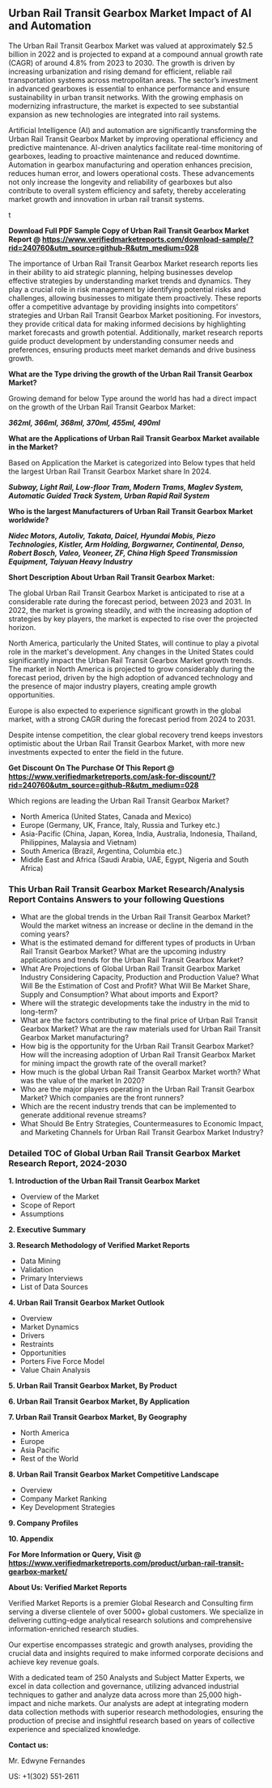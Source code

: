 <h2>Urban Rail Transit Gearbox Market Impact of AI and Automation</h2><p>The Urban Rail Transit Gearbox Market was valued at approximately $2.5 billion in 2022 and is projected to expand at a compound annual growth rate (CAGR) of around 4.8% from 2023 to 2030. The growth is driven by increasing urbanization and rising demand for efficient, reliable rail transportation systems across metropolitan areas. The sector’s investment in advanced gearboxes is essential to enhance performance and ensure sustainability in urban transit networks. With the growing emphasis on modernizing infrastructure, the market is expected to see substantial expansion as new technologies are integrated into rail systems.</p><p>Artificial Intelligence (AI) and automation are significantly transforming the Urban Rail Transit Gearbox Market by improving operational efficiency and predictive maintenance. AI-driven analytics facilitate real-time monitoring of gearboxes, leading to proactive maintenance and reduced downtime. Automation in gearbox manufacturing and operation enhances precision, reduces human error, and lowers operational costs. These advancements not only increase the longevity and reliability of gearboxes but also contribute to overall system efficiency and safety, thereby accelerating market growth and innovation in urban rail transit systems.</p>t</p><p id="" class=""><strong>Download Full PDF Sample Copy of Urban Rail Transit Gearbox Market Report @ <a href="https://www.verifiedmarketreports.com/download-sample/?rid=240760&utm_source=github-R&utm_medium=028" target="_blank">https://www.verifiedmarketreports.com/download-sample/?rid=240760&utm_source=github-R&utm_medium=028</a></strong></p><p>The importance of&nbsp;Urban Rail Transit Gearbox Market research reports lies in their ability to aid strategic planning, helping businesses develop effective strategies by understanding market trends and dynamics. They play a crucial role in risk management by identifying potential risks and challenges, allowing businesses to mitigate them proactively. These reports offer a competitive advantage by providing insights into competitors' strategies and Urban Rail Transit Gearbox Market positioning. For investors, they provide critical data for making informed decisions by highlighting market forecasts and growth potential. Additionally, market research reports guide product development by understanding consumer needs and preferences, ensuring products meet market demands and drive business growth.</p><p><strong>What are the&nbsp;Type driving the growth of the Urban Rail Transit Gearbox Market?</strong></p><p id="" class="">Growing demand for below Type around the world has had a direct impact on the growth of the Urban Rail Transit Gearbox Market:</p><em><strong>362ml, 366ml, 368ml, 370ml, 455ml, 490ml</strong></em></p><strong>What are the&nbsp;Applications&nbsp;of Urban Rail Transit Gearbox Market available in the Market?</strong></p><p id="" class="">Based on Application the Market is categorized into Below types that held the largest Urban Rail Transit Gearbox Market share In 2024.</p><em><strong>Subway, Light Rail, Low-floor Tram, Modern Trams, Maglev System, Automatic Guided Track System, Urban Rapid Rail System</strong></em></p><strong>Who is the largest Manufacturers of Urban Rail Transit Gearbox Market worldwide?</strong></p><p><em><strong>Nidec Motors, Autoliv, Takata, Daicel, Hyundai Mobis, Piezo Technologies, Kistler, Arm Holding, Borgwarner, Continental, Denso, Robert Bosch, Valeo, Veoneer, ZF, China High Speed Transmission Equipment, Taiyuan Heavy Industry</strong></em></p><p id="" class=""><strong>Short Description About Urban Rail Transit Gearbox Market:</strong></p><p>The global Urban Rail Transit Gearbox Market is anticipated to rise at a considerable rate during the forecast period, between 2023 and 2031. In 2022, the market is growing steadily, and with the increasing adoption of strategies by key players, the market is expected to rise over the projected horizon.</p><p>North America, particularly the United States, will continue to play a pivotal role in the market's development. Any changes in the United States could significantly impact the Urban Rail Transit Gearbox Market growth trends. The market in North America is projected to grow considerably during the forecast period, driven by the high adoption of advanced technology and the presence of major industry players, creating ample growth opportunities.</p><p>Europe is also expected to experience significant growth in the global market, with a strong CAGR during the forecast period from 2024 to 2031.</p><p>Despite intense competition, the clear global recovery trend keeps investors optimistic about the Urban Rail Transit Gearbox Market, with more new investments expected to enter the field in the future.</p><p id="" class=""><strong>Get Discount On The Purchase Of This Report @ <a href="https://www.verifiedmarketreports.com/ask-for-discount/?rid=240760&utm_source=github-R&utm_medium=028" target="_blank">https://www.verifiedmarketreports.com/ask-for-discount/?rid=240760&utm_source=github-R&utm_medium=028</a></strong></p>Which regions are leading the Urban Rail Transit Gearbox Market?</p><ul><li>North America (United States, Canada and Mexico)</li><li>Europe (Germany, UK, France, Italy, Russia and Turkey etc.)</li><li>Asia-Pacific (China, Japan, Korea, India, Australia, Indonesia, Thailand, Philippines, Malaysia and Vietnam)</li><li>South America (Brazil, Argentina, Columbia etc.)</li><li>Middle East and Africa (Saudi Arabia, UAE, Egypt, Nigeria and South Africa)</li></ul><h3 id="" class="">This Urban Rail Transit Gearbox Market Research/Analysis Report Contains Answers to your following Questions</h3><ul><li>What are the global trends in the Urban Rail Transit Gearbox Market? Would the market witness an increase or decline in the demand in the coming years?</li><li>What is the estimated demand for different types of products in Urban Rail Transit Gearbox Market? What are the upcoming industry applications and trends for the Urban Rail Transit Gearbox Market?</li><li>What Are Projections of Global Urban Rail Transit Gearbox Market Industry Considering Capacity, Production and Production Value? What Will Be the Estimation of Cost and Profit? What Will Be Market Share, Supply and Consumption? What about imports and Export?</li><li>Where will the strategic developments take the industry in the mid to long-term?</li><li>What are the factors contributing to the final price of Urban Rail Transit Gearbox Market? What are the raw materials used for Urban Rail Transit Gearbox Market manufacturing?</li><li>How big is the opportunity for the Urban Rail Transit Gearbox Market? How will the increasing adoption of Urban Rail Transit Gearbox Market for mining impact the growth rate of the overall market?</li><li>How much is the global Urban Rail Transit Gearbox Market worth? What was the value of the market In 2020?</li><li>Who are the major players operating in the Urban Rail Transit Gearbox Market? Which companies are the front runners?</li><li>Which are the recent industry trends that can be implemented to generate additional revenue streams?</li><li>What Should Be Entry Strategies, Countermeasures to Economic Impact, and Marketing Channels for Urban Rail Transit Gearbox Market Industry?</li></ul><h3 id="" class="">Detailed TOC of Global Urban Rail Transit Gearbox Market Research Report, 2024-2030</h3><p id="" class=""><strong>1. Introduction of the Urban Rail Transit Gearbox Market</strong></p><ul><li>Overview of the Market</li><li>Scope of Report</li><li>Assumptions</li></ul><p id="" class=""><strong>2. Executive Summary</strong></p><p id="" class=""><strong>3. Research Methodology of Verified Market Reports</strong></p><ul><li>Data Mining</li><li>Validation</li><li>Primary Interviews</li><li>List of Data Sources</li></ul><p id="" class=""><strong>4. Urban Rail Transit Gearbox Market Outlook</strong></p><ul><li>Overview</li><li>Market Dynamics</li><li>Drivers</li><li>Restraints</li><li>Opportunities</li><li>Porters Five Force Model</li><li>Value Chain Analysis</li></ul><p id="" class=""><strong>5. Urban Rail Transit Gearbox Market, By Product</strong></p><p id="" class=""><strong>6. Urban Rail Transit Gearbox Market, By Application</strong></p><p id="" class=""><strong>7. Urban Rail Transit Gearbox Market, By Geography</strong></p><ul><li>North America</li><li>Europe</li><li>Asia Pacific</li><li>Rest of the World</li></ul><p id="" class=""><strong>8. Urban Rail Transit Gearbox Market Competitive Landscape</strong></p><ul><li>Overview</li><li>Company Market Ranking</li><li>Key Development Strategies</li></ul><p id="" class=""><strong>9. Company Profiles</strong></p><p id="" class=""><strong>10. Appendix</strong></p><p id="" class=""><strong>For More Information or Query, Visit @ <a href="https://www.verifiedmarketreports.com/product/urban-rail-transit-gearbox-market/" target="_blank">https://www.verifiedmarketreports.com/product/urban-rail-transit-gearbox-market/</a></strong></p><p id="" class=""><strong>About Us: Verified Market Reports</strong></p><p id="" class="">Verified Market Reports is a premier Global Research and Consulting firm serving a diverse clientele of over 5000+ global customers. We specialize in delivering cutting-edge analytical research solutions and comprehensive information-enriched research studies.</p><p id="" class="">Our expertise encompasses strategic and growth analyses, providing the crucial data and insights required to make informed corporate decisions and achieve key revenue goals.</p><p id="" class="">With a dedicated team of 250 Analysts and Subject Matter Experts, we excel in data collection and governance, utilizing advanced industrial techniques to gather and analyze data across more than 25,000 high-impact and niche markets. Our analysts are adept at integrating modern data collection methods with superior research methodologies, ensuring the production of precise and insightful research based on years of collective experience and specialized knowledge.</p><p id="" class=""><strong>Contact us:</strong></p><p id="" class="">Mr. Edwyne Fernandes</p><p id="" class="">US: +1(302) 551-2611</p>